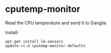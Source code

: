 cputemp-monitor
===============

Read the CPU temperature and send it to Ganglia

Install:
	
	apt-get install lm-sensors
	update-rc.d cputemp-monitor defaults 
